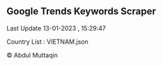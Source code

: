 

## Google Trends Keywords Scraper 
 
Last Update 13-01-2023 , 15:29:47

Country List :
VIETNAM.json



© Abdul Muttaqin 
